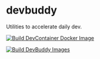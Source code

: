 # devbuddy

Utilities to accelerate daily dev.

[![Build DevContainer Docker Image](https://github.com/caesar0301/devbuddy/actions/workflows/build-devcontainer.yml/badge.svg)](https://github.com/caesar0301/devbuddy/actions/workflows/build-devcontainer.yml)

[![Build DevBuddy Images](https://github.com/caesar0301/devbuddy/actions/workflows/build-devbuddy.yml/badge.svg)](https://github.com/caesar0301/devbuddy/actions/workflows/build-devbuddy.yml)

